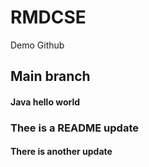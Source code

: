 # RMDCSE
Demo Github 

## Main branch 
####  Java hello world

### Thee is a README update

#### There is another update